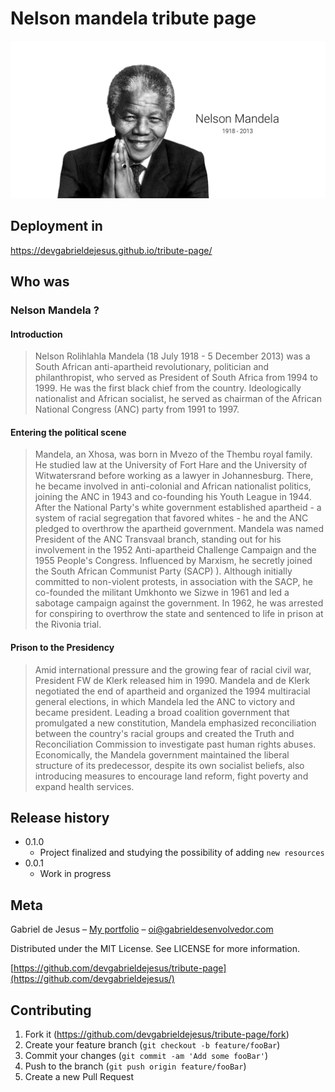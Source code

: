 # Nelson mandela tribute page

![](assets/images/nelson.png)

## Deployment in
https://devgabrieldejesus.github.io/tribute-page/

## Who was
### Nelson Mandela ?

#### Introduction
> Nelson Rolihlahla Mandela (18 July 1918 - 5 December 2013) was a South African anti-apartheid revolutionary, politician and philanthropist, who served as President of South Africa from 1994 to 1999. He was the first black chief from the country. Ideologically nationalist and African socialist, he served as chairman of the African National Congress (ANC) party from 1991 to 1997.

#### Entering the political scene
> Mandela, an Xhosa, was born in Mvezo of the Thembu royal family. He studied law at the University of Fort Hare and the University of Witwatersrand before working as a lawyer in Johannesburg. There, he became involved in anti-colonial and African nationalist politics, joining the ANC in 1943 and co-founding his Youth League in 1944. After the National Party's white government established apartheid - a system of racial segregation that favored whites - he and the ANC pledged to overthrow the apartheid government. Mandela was named President of the ANC Transvaal branch, standing out for his involvement in the 1952 Anti-apartheid Challenge Campaign and the 1955 People's Congress. Influenced by Marxism, he secretly joined the South African Communist Party (SACP) ). Although initially committed to non-violent protests, in association with the SACP, he co-founded the militant Umkhonto we Sizwe in 1961 and led a sabotage campaign against the government. In 1962, he was arrested for conspiring to overthrow the state and sentenced to life in prison at the Rivonia trial.

#### Prison to the Presidency
> Amid international pressure and the growing fear of racial civil war, President FW de Klerk released him in 1990. Mandela and de Klerk negotiated the end of apartheid and organized the 1994 multiracial general elections, in which Mandela led the ANC to victory and became president. Leading a broad coalition government that promulgated a new constitution, Mandela emphasized reconciliation between the country's racial groups and created the Truth and Reconciliation Commission to investigate past human rights abuses. Economically, the Mandela government maintained the liberal structure of its predecessor, despite its own socialist beliefs, also introducing measures to encourage land reform, fight poverty and expand health services.

## Release history

* 0.1.0
    * Project finalized and studying the possibility of adding `new resources`
* 0.0.1
    * Work in progress

## Meta

Gabriel de Jesus – [My portfolio](https://www.gabrieldesenvolvedor.com/) – oi@gabrieldesenvolvedor.com

Distributed under the MIT License. See LICENSE for more information.

[https://github.com/devgabrieldejesus/tribute-page](https://github.com/devgabrieldejesus/)

## Contributing

1. Fork it (<https://github.com/devgabrieldejesus/tribute-page/fork>)
2. Create your feature branch (`git checkout -b feature/fooBar`)
3. Commit your changes (`git commit -am 'Add some fooBar'`)
4. Push to the branch (`git push origin feature/fooBar`)
5. Create a new Pull Request
